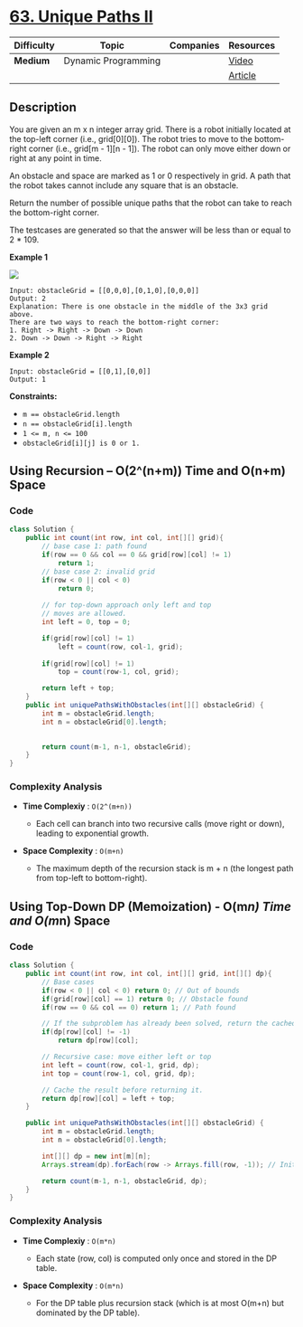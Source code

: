 # [63. Unique Paths II](https://leetcode.com/problems/unique-paths-ii/description/)

| Difficulty | Topic               | Companies | Resources   |
| ---------- | ------------------- | --------- | ----------- |
| **Medium** | Dynamic Programming |           | [Video]()   |
|            |                     |           | [Article]() |

## Description
You are given an m x n integer array grid. There is a robot initially located at the top-left corner (i.e., grid[0][0]). The robot tries to move to the bottom-right corner (i.e., grid[m - 1][n - 1]). The robot can only move either down or right at any point in time.

An obstacle and space are marked as 1 or 0 respectively in grid. A path that the robot takes cannot include any square that is an obstacle.

Return the number of possible unique paths that the robot can take to reach the bottom-right corner.

The testcases are generated so that the answer will be less than or equal to 2 * 109.

**Example 1**

![](https://assets.leetcode.com/uploads/2020/11/04/robot1.jpg)

```
Input: obstacleGrid = [[0,0,0],[0,1,0],[0,0,0]]
Output: 2
Explanation: There is one obstacle in the middle of the 3x3 grid above.
There are two ways to reach the bottom-right corner:
1. Right -> Right -> Down -> Down
2. Down -> Down -> Right -> Right
```

**Example 2**
```
Input: obstacleGrid = [[0,1],[0,0]]
Output: 1
```

**Constraints:**

- `m == obstacleGrid.length`
- `n == obstacleGrid[i].length`
- `1 <= m, n <= 100`
- `obstacleGrid[i][j] is 0 or 1.`


## Using Recursion – O(2^(n+m)) Time and O(n+m) Space  
 
### Code
```java
class Solution {
    public int count(int row, int col, int[][] grid){
        // base case 1: path found
        if(row == 0 && col == 0 && grid[row][col] != 1)
            return 1;
        // base case 2: invalid grid
        if(row < 0 || col < 0)
            return 0;
        
        // for top-down approach only left and top
        // moves are allowed.
        int left = 0, top = 0;

        if(grid[row][col] != 1)
            left = count(row, col-1, grid);
        
        if(grid[row][col] != 1)
            top = count(row-1, col, grid);

        return left + top;
    }
    public int uniquePathsWithObstacles(int[][] obstacleGrid) {
        int m = obstacleGrid.length;
        int n = obstacleGrid[0].length;

        
        return count(m-1, n-1, obstacleGrid);
    }
}
```

### Complexity Analysis

- **Time Complexiy** : `O(2^(m+n))`
  - Each cell can branch into two recursive calls (move right or down), leading to exponential growth.
  
- **Space Complexity** : `O(m+n)`
  - The maximum depth of the recursion stack is m + n (the longest path from top-left to bottom-right).




## Using Top-Down DP (Memoization) - O(m*n) Time and O(m*n) Space  
 
### Code
```java
class Solution {
    public int count(int row, int col, int[][] grid, int[][] dp){
        // Base cases
        if(row < 0 || col < 0) return 0; // Out of bounds
        if(grid[row][col] == 1) return 0; // Obstacle found
        if(row == 0 && col == 0) return 1; // Path found

        // If the subproblem has already been solved, return the cached result.
        if(dp[row][col] != -1)
            return dp[row][col];

        // Recursive case: move either left or top
        int left = count(row, col-1, grid, dp);
        int top = count(row-1, col, grid, dp);

        // Cache the result before returning it.
        return dp[row][col] = left + top;
    }

    public int uniquePathsWithObstacles(int[][] obstacleGrid) {
        int m = obstacleGrid.length;
        int n = obstacleGrid[0].length;

        int[][] dp = new int[m][n];
        Arrays.stream(dp).forEach(row -> Arrays.fill(row, -1)); // Initialize with -1

        return count(m-1, n-1, obstacleGrid, dp);
    }
}
```

### Complexity Analysis

- **Time Complexiy** : `O(m*n)`
  - Each state (row, col) is computed only once and stored in the DP table.

- **Space Complexity** : `O(m*n)`
  - For the DP table plus recursion stack (which is at most O(m+n) but dominated by the DP table).